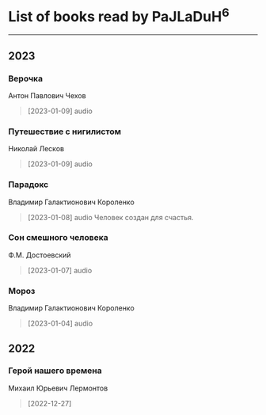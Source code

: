 # List of books read by PaJLaDuH<sup>6</sup>
---

## 2023

### Верочка
Антон Павлович Чехов
> [2023-01-09] audio


### Путешествие с нигилистом
Николай Лесков
> [2023-01-09] audio


### Парадокс
Владимир Галактионович Короленко
> [2023-01-08] audio
> Человек создан для счастья.


### Сон смешного человека
Ф.М. Достоевский
> [2023-01-07] audio


### Мороз
Владимир Галактионович Короленко
> [2023-01-04] audio



## 2022

### Герой нашего времена
Михаил Юрьевич Лермонтов
> [2022-12-27] 



